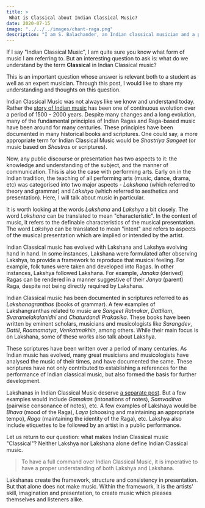 ```yaml
---
title: >
 What is Classical about Indian Classical Music?
date: 2020-07-15
image: "../../../images/chant-raga.png"
description: "I am S. Balachander, an Indian classical musician and a performing artist of Chandraveena. In my long association with music, I have been privileged to have had deep and meaningful discussions on the theory of music with my Ustad, and undertaken further study of scriptures to understand our music better. Here I share my understanding of Indian Classical music as a performing art!"
---
```


If I say "Indian Classical Music", I am quite sure you know what form of music I am referring to. But an interesting question to ask is: what do we understand by the term **Classical** in Indian Classical music?

This is an important question whose answer is relevant both to a student as well as an expert musician. Through this post, I would like to share my understanding and thoughts on this question.

Indian Classical Music was not always like we know and understand today. Rather the [story of Indian music](/blog/history-of-indian-music/) has been one of continuous evolution over a period of 1500 - 2000 years. Despite many changes and a long evolution, many of the fundamental principles of Indian Ragas and Raga-based music have been around for many centuries. These principles have been documented in many historical books and scriptures. One could say, a more appropriate term for Indian Classical Music would be *Shastriya Sangeet* (or music based on *Shastras* or scriptures).

Now, any public discourse or presentation has two aspects to it: the knowledge and understanding of the subject, and the manner of communication. This is also the case with performing arts. Early on in the Indian tradition, the teaching of all performing arts (music, dance, drama, etc) was categorised into two major aspects - *Lakshana* (which referred to theory and grammar) and *Lakshya* (which referred to aesthetics and presentation). Here, I will talk about music in particular.

It is worth looking at the words *Lakshana* and *Lakshya* a bit closely. The word *Lakshana* can be translated to mean "characteristic". In the context of music, it refers to the definable characteristics of the musical presentation. The word *Lakshya* can be translated to mean "intent" and refers to aspects of the musical presentation which are implied or intended by the artist.

Indian Classical music has evolved with Lakshana and Lakshya evolving hand in hand. In some instances, Lakshana were formulated after observing Lakshya, to provide a framework to reproduce that musical feeling. For example, folk tunes were taken and developed into Ragas. In other instances, Lakshya followed Lakshana. For example, *Janaka* (derived) Ragas can be rendered in a manner suggestive of their *Janya* (parent) Raga, despite not being directly required by Lakshana.

Indian Classical music has been documented in scriptures referred to as *Lakshanagranthas* (books of grammar). A few examples of Lakshangranthas related to music are *Sangeet Ratnakar*, *Dattilam*, *Svaramelakalanidhi* and *Chaturdandi Prakasika*. These books have been written by eminent scholars, musicians and musicologists like *Sarangdev*, *Dattil*, *Raamamatya*, *Venkatmakhin*, among others. While their main focus is on Lakshana, some of these works also talk about Lakshya.

These scriptures have been written over a period of many centuries. As Indian music has evolved, many great musicians and musicologists have analysed the music of their times, and have documented the same. These scriptures have not only contributed to establishing a references for the performance of Indian classical music, but also formed the basis for further development.

Lakshanas in Indian Classical Music deserve [a separate post](/blog/grammar-of-music). But a few examples would include *Gamakas* (intonations of notes), *Samvaditva* (pairwise consonance of notes), etc. A few examples of Lakshaya would be *Bhava* (mood of the Raga), *Laya* (choosing and maintaining an appropriate tempo), *Raga* (maintaining the identity of the Raga), etc. Lakshya also include etiquettes to be followed by an artist in a public performance.

Let us return to our question: what makes Indian Classical music "Classical"? Neither Lakshya nor Lakshana alone define Indian Classical music.

> To have a full command over Indian Classical Music, it is imperative to have a proper understanding of both Lakshya and Lakshana. 

Lakshanas create the framework, structure and consistency in presentation. But that alone does not make music. Within the framework, it is the artists' skill, imagination and presentation, to create music which pleases themselves and listeners alike.